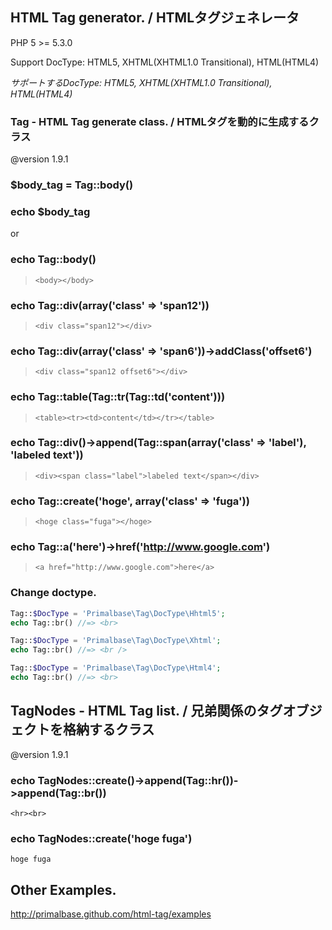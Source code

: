 HTML Tag generator. / HTMLタグジェネレータ
-------------------

PHP 5 >= 5.3.0

Support DocType: HTML5, XHTML(XHTML1.0 Transitional), HTML(HTML4)

_サポートするDocType: HTML5, XHTML(XHTML1.0 Transitional), HTML(HTML4)_

### Tag - HTML Tag generate class. / HTMLタグを動的に生成するクラス ###

@version 1.9.1

### $body_tag = Tag::body() ###
### echo $body_tag ###
or
### echo Tag::body() ###

>  `<body></body>`

### echo Tag::div(array('class' => 'span12')) ###

> `<div class="span12"></div>`

### echo Tag::div(array('class' => 'span6'))->addClass('offset6') ###

> `<div class="span12 offset6"></div>`

### echo Tag::table(Tag::tr(Tag::td('content'))) ###

> `<table><tr><td>content</td></tr></table>`

### echo Tag::div()->append(Tag::span(array('class' => 'label'), 'labeled text')) ###

> `<div><span class="label">labeled text</span></div>`

### echo Tag::create('hoge', array('class' => 'fuga')) ###

> `<hoge class="fuga"></hoge>`

### echo Tag::a('here')->href('http://www.google.com')

> `<a href="http://www.google.com">here</a>`

### Change doctype.

```PHP
Tag::$DocType = 'Primalbase\Tag\DocType\Hhtml5';
echo Tag::br() //=> <br>
```
```PHP
Tag::$DocType = 'Primalbase\Tag\DocType\Xhtml';
echo Tag::br() //=> <br />
```
```PHP
Tag::$DocType = 'Primalbase\Tag\DocType\Html4';
echo Tag::br() //=> <br>
```

TagNodes - HTML Tag list. / 兄弟関係のタグオブジェクトを格納するクラス
---------------------------------------------------------------------

@version 1.9.1

### echo TagNodes::create()->append(Tag::hr())->append(Tag::br())

`<hr><br>`

### echo TagNodes::create('hoge fuga')

`hoge fuga`


Other Examples.
---------------

http://primalbase.github.com/html-tag/examples